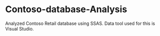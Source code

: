 # Contoso-database-Analysis
Analyzed Contoso Retail database using SSAS. Data tool used for this is Visual Studio.
